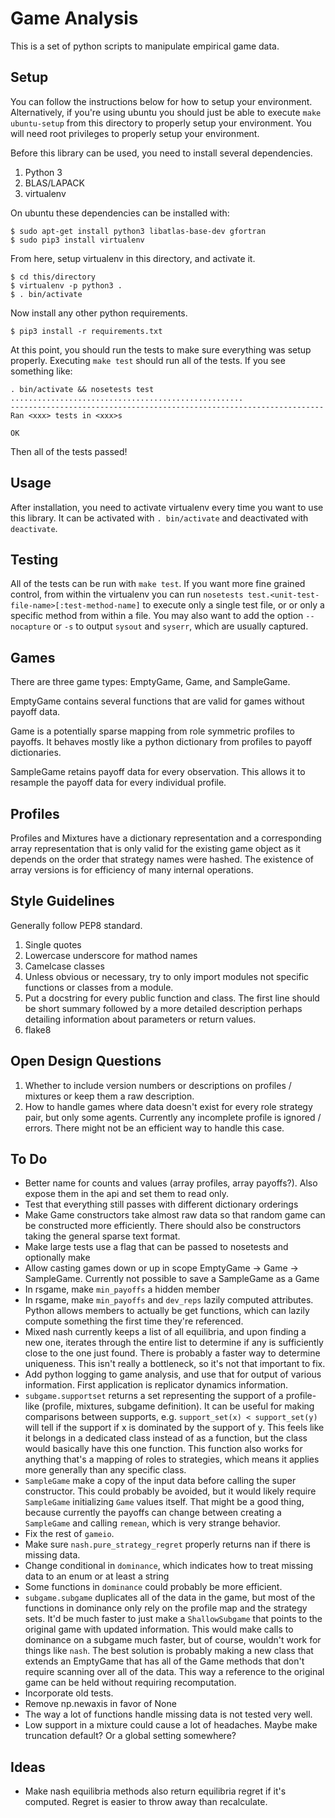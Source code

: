 Game Analysis
=============

This is a set of python scripts to manipulate empirical game data.


Setup
-----

You can follow the instructions below for how to setup your environment.
Alternatively, if you're using ubuntu you should just be able to execute `make
ubuntu-setup` from this directory to properly setup your environment. You will
need root privileges to properly setup your environment.

Before this library can be used, you need to install several dependencies.

1. Python 3
2. BLAS/LAPACK
3. virtualenv

On ubuntu these dependencies can be installed with:

```
$ sudo apt-get install python3 libatlas-base-dev gfortran
$ sudo pip3 install virtualenv
```

From here, setup virtualenv in this directory, and activate it.

```
$ cd this/directory
$ virtualenv -p python3 .
$ . bin/activate
```

Now install any other python requirements.

```
$ pip3 install -r requirements.txt
```

At this point, you should run the tests to make sure everything was setup properly. Executing `make test` should run all of the tests. If you see something like:

```
. bin/activate && nosetests test
....................................................
----------------------------------------------------------------------
Ran <xxx> tests in <xxx>s

OK
```

Then all of the tests passed!


Usage
-----

After installation, you need to activate virtualenv every time you want to use
this library. It can be activated with `. bin/activate` and deactivated with
`deactivate`.


Testing
-------

All of the tests can be run with `make test`.
If you want more fine grained control, from within the virtualenv you can run `nosetests test.<unit-test-file-name>[:test-method-name]` to execute only a single test file, or or only a specific method from within a file.
You may also want to add the option `--nocapture` or `-s` to output `sysout` and `syserr`, which are usually captured.

Games
-----

There are three game types: EmptyGame, Game, and SampleGame.

EmptyGame contains several functions that are valid for games without payoff data.

Game is a potentially sparse mapping from role symmetric profiles to payoffs.
It behaves mostly like a python dictionary from profiles to payoff dictionaries.

SampleGame retains payoff data for every observation.
This allows it to resample the payoff data for every individual profile.


Profiles
--------

Profiles and Mixtures have a dictionary representation and a corresponding array representation that is only valid for the existing game object as it depends on the order that strategy names were hashed.
The existence of array versions is for efficiency of many internal operations.


Style Guidelines
----------------

Generally follow PEP8 standard.

1. Single quotes
2. Lowercase underscore for mathod names
3. Camelcase classes
4. Unless obvious or necessary, try to only import modules not specific
   functions or classes from a module.
5. Put a docstring for every public function and class. The first line should
   be short summary followed by a more detailed description perhaps detailing
   information about parameters or return values.
6. flake8


Open Design Questions
---------------------

1. Whether to include version numbers or descriptions on profiles / mixtures or keep them a raw description.
2. How to handle games where data doesn't exist for every role strategy pair, but only some agents.
   Currently any incomplete profile is ignored / errors.
   There might not be an efficient way to handle this case.

To Do
-----

- Better name for counts and values (array profiles, array payoffs?).
  Also expose them in the api and set them to read only.
- Test that everything still passes with different dictionary orderings
- Make Game constructors take almost raw data so that random game can be constructed more efficiently.
  There should also be constructors taking the general sparse text format.
- Make large tests use a flag that can be passed to nosetests and optionally make
- Allow casting games down or up in scope EmptyGame -> Game -> SampleGame.
  Currently not possible to save a SampleGame as a Game
- In rsgame, make `min_payoffs` a hidden member
- In rsgame, make `min_payoffs` and `dev_reps` lazily computed attributes.
  Python allows members to actually be get functions, which can lazily compute something the first time they're referenced.
- Mixed nash currently keeps a list of all equilibria, and upon finding a new one, iterates through the entire list to determine if any is sufficiently close to the one just found.
  There is probably a faster way to determine uniqueness.
  This isn't really a bottleneck, so it's not that important to fix.
- Add python logging to game analysis, and use that for output of various information.
  First application is replicator dynamics information.
- `subgame.supportset` returns a set representing the support of a profile-like (profile, mixtures, subgame definition).
  It can be useful for making comparisons between supports, e.g. `support_set(x) < support_set(y)` will tell if the support if x is dominated by the support of y.
  This feels like it belongs in a dedicated class instead of as a function, but the class would basically have this one function.
  This function also works for anything that's a mapping of roles to strategies, which means it applies more generally than any specific class.
- `SampleGame` make a copy of the input data before calling the super constructor.
  This could probably be avoided, but it would likely require `SampleGame` initializing `Game` values itself.
  That might be a good thing, because currently the payoffs can change between creating a `SampleGame` and calling `remean`, which is very strange behavior.
- Fix the rest of `gameio`.
- Make sure `nash.pure_strategy_regret` properly returns nan if there is missing data.
- Change conditional in `dominance`, which indicates how to treat missing data to an enum or at least a string
- Some functions in `dominance` could probably be more efficient.
- `subgame.subgame` duplicates all of the data in the game, but most of the functions in dominance only rely on the profile map and the strategy sets.
  It'd be much faster to just make a `ShallowSubgame` that points to the original game with updated information.
  This would make calls to dominance on a subgame much faster, but of course, wouldn't work for things like `nash`.
  The best solution is probably making a new class that extends an EmptyGame that has all of the Game methods that don't require scanning over all of the data. This way a reference to the original game can be held without requiring recomputation.
- Incorporate old tests.
- Remove np.newaxis in favor of None
- The way a lot of functions handle missing data is not tested very well.
- Low support in a mixture could cause a lot of headaches. Maybe make truncation default?
  Or a global setting somewhere?

Ideas
-----

- Make nash equilibria methods also return equilibria regret if it's computed.
  Regret is easier to throw away than recalculate.
